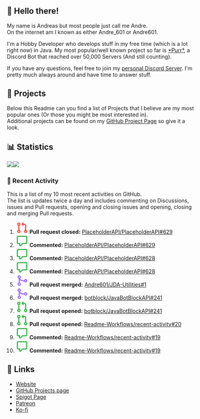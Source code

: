 <!-- Links -->
[purr]: https://purrbot.site
[discord]: https://discord.gg/6dazXp6
[website]: https://andre601.ch
[github]: https://andre601.ch/projects
[spigot]: https://www.spigotmc.org/resources/authors/56829/
[patreon]: https://patreon.com/andre_601
[ko-fi]: https://ko-fi.com/andre_601

## 👋 Hello there!
My name is Andreas but most people just call me Andre.  
On the internet am I known as either Andre_601 or Andre601.

I'm a Hobby Developer who develops stuff in my free time (which is a lot right now) in Java. My most popular/well known project so far is [\*Purr\*][purr], a Discord Bot that reached over 50,000 Servers (And still counting).

If you have any questions, feel free to join my [personal Discord Server][discord]. I'm pretty much always around and have time to answer stuff.

## 📁 Projects
Below this Readme can you find a list of Projects that I believe are my most popular ones (Or those you might be most interested in).  
Additional projects can be found on my [GitHub Project Page][github] so give it a look.

## 📊 Statistics
<img height="195px" src="https://github-readme-stats.vercel.app/api?username=Andre601&show_icons=true&hide_rank=true&title_color=3498db&bg_color=ffffff00&text_color=718096"><img height="195px" src="https://github-readme-stats.vercel.app/api/top-langs?username=Andre601&layout=compact&title_color=3498db&bg_color=ffffff00&text_color=718096">

### 📜 Recent Activity
This is a list of my 10 most recent activities on GitHub.  
The list is updates twice a day and includes commenting on Discussions, issues and Pull requests, opening and closing issues and opening, closing and merging Pull requests.

<!--START_SECTION:activity-->
1. ![pullRequestClosed] **Pull request closed:** [PlaceholderAPI/PlaceholderAPI#629](https://github.com/PlaceholderAPI/PlaceholderAPI/pull/629)
2. ![comment] **Commented:** [PlaceholderAPI/PlaceholderAPI#629](https://github.com/PlaceholderAPI/PlaceholderAPI/issues/629)
3. ![comment] **Commented:** [PlaceholderAPI/PlaceholderAPI#628](https://github.com/PlaceholderAPI/PlaceholderAPI/issues/628)
4. ![comment] **Commented:** [PlaceholderAPI/PlaceholderAPI#628](https://github.com/PlaceholderAPI/PlaceholderAPI/issues/628)
5. ![pullRequestMerged] **Pull request merged:** [Andre601/JDA-Utilities#1](https://github.com/Andre601/JDA-Utilities/pull/1)
6. ![pullRequestMerged] **Pull request merged:** [botblock/JavaBotBlockAPI#241](https://github.com/botblock/JavaBotBlockAPI/pull/241)
7. ![pullRequestOpened] **Pull request opened:** [botblock/JavaBotBlockAPI#241](https://github.com/botblock/JavaBotBlockAPI/pull/241)
8. ![pullRequestOpened] **Pull request opened:** [Readme-Workflows/recent-activity#20](https://github.com/Readme-Workflows/recent-activity/pull/20)
9. ![comment] **Commented:** [Readme-Workflows/recent-activity#19](https://github.com/Readme-Workflows/recent-activity/issues/19)
10. ![comment] **Commented:** [Readme-Workflows/recent-activity#19](https://github.com/Readme-Workflows/recent-activity/issues/19)
<!--END_SECTION:activity-->

## 🔗 Links
- [Website]
- [GitHub Projects page][github]
- [Spigot Page][spigot]
- [Patreon]
- [Ko-fi]

<!-- Badges -->
[issueOpened]: https://raw.githubusercontent.com/Andre601/Andre601/4dadd89f960758755927537b4108e03eb2d93eba/images/IssueOpened.svg
[issueClosed]: https://raw.githubusercontent.com/Andre601/Andre601/4dadd89f960758755927537b4108e03eb2d93eba/images/IssueClosed.svg
[pullRequestOpened]: https://raw.githubusercontent.com/Andre601/Andre601/4dadd89f960758755927537b4108e03eb2d93eba/images/PullRequestOpened.svg
[pullRequestClosed]: https://raw.githubusercontent.com/Andre601/Andre601/4dadd89f960758755927537b4108e03eb2d93eba/images/PullRequestClosed.svg
[pullRequestMerged]: https://raw.githubusercontent.com/Andre601/Andre601/4dadd89f960758755927537b4108e03eb2d93eba/images/PullRequestMerged.svg
[comment]: https://raw.githubusercontent.com/Andre601/Andre601/4dadd89f960758755927537b4108e03eb2d93eba/images/Comment.svg
